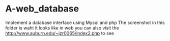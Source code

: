 # A-web_database
Implement a database interface using Mysql and php
The screenshot in this folder is waht it looks like in web
you can also visit the http://www.auburn.edu/~jzr0065/index2.php to see
